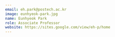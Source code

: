 ```yaml
---
email: eh.park@postech.ac.kr
image: eunhyeok-park.jpg
name: Eunhyeok Park
role: Associate Professor
website: https://sites.google.com/view/eh-p/home
---
```


